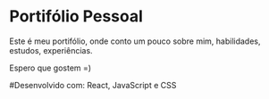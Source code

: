 # Portifólio Pessoal

Este é meu portifólio, onde conto um pouco sobre mim, habilidades, estudos, experiências.

Espero que gostem =)

#Desenvolvido com:
React, JavaScript e CSS